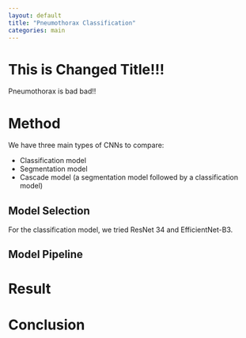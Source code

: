 ```yaml
---
layout: default
title: "Pneumothorax Classification"
categories: main
---
```



# This is Changed Title!!!
Pneumothorax is bad bad!!
# Method
We have three main types of CNNs to compare:
 - Classification model
 - Segmentation model
 - Cascade model (a segmentation model followed by a classification model)

## Model Selection 
For the classification model, we tried ResNet 34 and EfficientNet-B3. 

## Model Pipeline

# Result

# Conclusion
